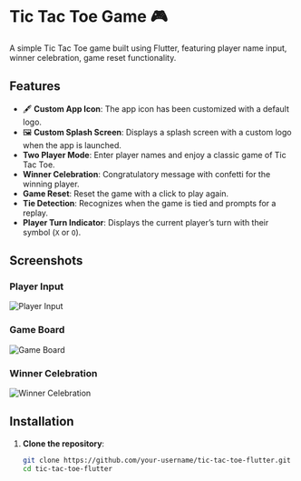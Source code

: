 # Tic Tac Toe Game 🎮

A simple Tic Tac Toe game built using Flutter, featuring player name input, winner celebration, game reset functionality.

## Features
- 🖋️ **Custom App Icon**: The app icon has been customized with a default logo.
- 🖼️ **Custom Splash Screen**: Displays a splash screen with a custom logo when the app is launched.
- **Two Player Mode**: Enter player names and enjoy a classic game of Tic Tac Toe.
- **Winner Celebration**: Congratulatory message with confetti for the winning player.
- **Game Reset**: Reset the game with a click to play again.
- **Tie Detection**: Recognizes when the game is tied and prompts for a replay.
- **Player Turn Indicator**: Displays the current player’s turn with their symbol (`X` or `O`).

## Screenshots
### Player Input
![Player Input](screenshots/player_input.png)

### Game Board
![Game Board](screenshots/game_board.png)

### Winner Celebration
![Winner Celebration](screenshots/winner_celebration.png)

## Installation

1. **Clone the repository**:
   ```bash
   git clone https://github.com/your-username/tic-tac-toe-flutter.git
   cd tic-tac-toe-flutter
